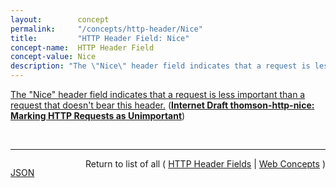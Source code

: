 ```yaml
---
layout:        concept
permalink:     "/concepts/http-header/Nice"
title:         "HTTP Header Field: Nice"
concept-name:  HTTP Header Field
concept-value: Nice
description: "The \"Nice\" header field indicates that a request is less important than a request that doesn't bear this header."
---
```


[The "Nice" header field indicates that a request is less important than a request that doesn't bear this header.](http://tools.ietf.org/html/draft-thomson-http-nice#section-2 "Read documentation for HTTP Header Field &#34;Nice&#34;") (**[Internet Draft thomson-http-nice: Marking HTTP Requests as Unimportant](/specs/IETF/I-D/thomson-http-nice "An HTTP &#34;Nice&#34; header field is defined that marks a request as low priority. Intermediaries can choose to discard the request or serve it from cache rather than forwarding it to an origin server. This enables constrained origin servers, such as those that rely on battery power, to avoid expending limited resources on serving requests.")**)

<br/>
<hr/>

<p style="float : left"><a href="./Nice.json" title="JSON representing this particular Web Concept value">JSON</a></p>
<p style="text-align: right">Return to list of all ( <a href="../http-header/">HTTP Header Fields</a> | <a href="../">Web Concepts</a> )</p>
